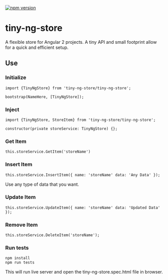 [![npm version](https://badge.fury.io/js/tiny-ng-store.svg)](https://badge.fury.io/js/tiny-ng-store)

# tiny-ng-store

A flexible store for Angular 2 projects. 
A tiny API and small footprint allow for a quick and efficient setup.



## Use

### Initialize
    import {TinyNgStore} from 'tiny-ng-store/tiny-ng-store';

    bootstrap(NameHere, [TinyNgStore]);

### Inject
    import {TinyNgStore, StoreItem} from 'tiny-ng-store/tiny-ng-store';

    constructor(private storeService: TinyNgStore) {};

### Get Item
    this.storeService.GetItem('storeName')

### Insert Item 
    this.storeService.InsertItem({ name: 'storeName' data: 'Any Data' });
Use any type of data that you want. 

### Update Item
    this.storeService.UpdateItem({ name: 'storeName' data: 'Updated Data' });

### Remove Item
    this.storeService.DeleteItem('storeName');

### Run tests   
    npm install
    npm run tests
This will run live server and open the tiny-ng-store.spec.html file in browser.
